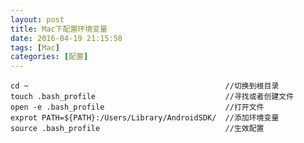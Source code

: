 ```yaml
---
layout: post
title: Mac下配置环境变量
date: 2016-04-19 21:15:58
tags: [Mac]
categories: [配置]
---
```


    cd ~                                            //切换到根目录
    touch .bash_profile                             //寻找或者创建文件
    open -e .bash_profile                           //打开文件
    exprot PATH=${PATH}:/Users/Library/AndroidSDK/  //添加环境变量
    source .bash_profile                            //生效配置